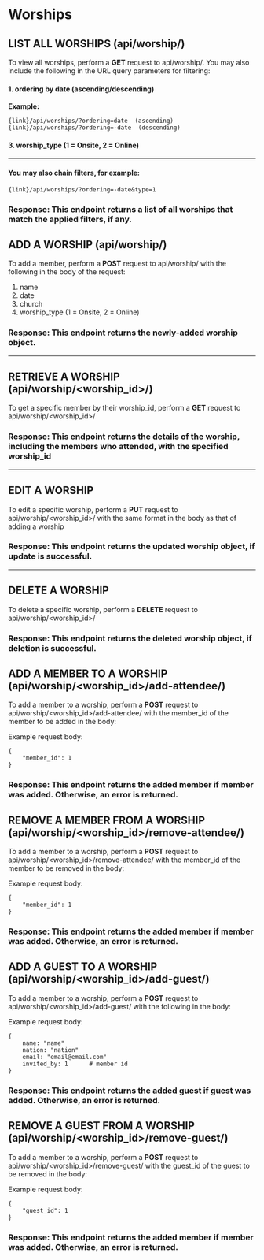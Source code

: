 # Worships

## LIST ALL WORSHIPS (api/worship/)

To view all worships, perform a **GET** request to api/worship/. You may also include the following in the URL query parameters for filtering:

#### 1. ordering by date (ascending/descending)

**Example:**

```
{link}/api/worships/?ordering=date  (ascending)
{link}/api/worships/?ordering=-date  (descending)
```

#### 3. worship_type (1 = Onsite, 2 = Online)

---

#### You may also chain filters, for example:

```
{link}/api/worships/?ordering=-date&type=1
```

### Response: This endpoint returns a list of all worships that match the applied filters, if any.

## ADD A WORSHIP (api/worship/)

To add a member, perform a **POST** request to api/worship/ with the following in the body of the request:

1. name
2. date
3. church
4. worship_type (1 = Onsite, 2 = Online)

### Response: This endpoint returns the newly-added worship object.

---

## RETRIEVE A WORSHIP (api/worship/<worship_id>/)

To get a specific member by their worship_id, perform a **GET** request to api/worship/<worship_id>/

### Response: This endpoint returns the details of the worship, including the members who attended, with the specified worship_id

---

## EDIT A WORSHIP

To edit a specific worship, perform a **PUT** request to api/worship/<worship_id>/ with the same format in the body as that of adding a worship

### Response: This endpoint returns the updated worship object, if update is successful.

---

## DELETE A WORSHIP

To delete a specific worship, perform a **DELETE** request to api/worship/<worship_id>/

### Response: This endpoint returns the deleted worship object, if deletion is successful.

## ADD A MEMBER TO A WORSHIP (api/worship/<worship_id>/add-attendee/)

To add a member to a worship, perform a **POST** request to api/worship/<worship_id>/add-attendee/ with the member_id of the member to be added in the body:

Example request body:

```
{
    "member_id": 1
}
```

### Response: This endpoint returns the added member if member was added. Otherwise, an error is returned.

## REMOVE A MEMBER FROM A WORSHIP (api/worship/<worship_id>/remove-attendee/)

To add a member to a worship, perform a **POST** request to api/worship/<worship_id>/remove-attendee/ with the member_id of the member to be removed in the body:

Example request body:

```
{
    "member_id": 1
}
```

### Response: This endpoint returns the added member if member was added. Otherwise, an error is returned.

## ADD A GUEST TO A WORSHIP (api/worship/<worship_id>/add-guest/)

To add a member to a worship, perform a **POST** request to api/worship/<worship_id>/add-guest/ with the following in the body:

Example request body:

```
{
    name: "name"
    nation: "nation"
    email: "email@email.com"
    invited_by: 1      # member id
}
```

### Response: This endpoint returns the added guest if guest was added. Otherwise, an error is returned.

## REMOVE A GUEST FROM A WORSHIP (api/worship/<worship_id>/remove-guest/)

To add a member to a worship, perform a **POST** request to api/worship/<worship_id>/remove-guest/ with the guest_id of the guest to be removed in the body:

Example request body:

```
{
    "guest_id": 1
}
```

### Response: This endpoint returns the added member if member was added. Otherwise, an error is returned.
